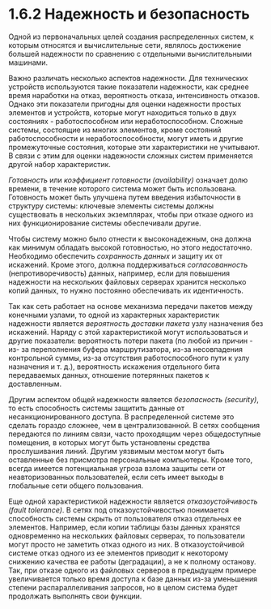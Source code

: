 ﻿# 1.6.2 Надежность и безопасность

Одной из первоначальных целей создания распределенных систем, к которым относятся и вычислительные сети, являлось достижение большей надежности по сравнению с отдельными вычислительными машинами. 

Важно различать несколько аспектов надежности. Для технических устройств используются такие показатели надежности, как среднее время наработки на отказ, вероятность отказа, интенсивность отказов. Однако эти показатели пригодны для оценки надежности простых элементов и устройств, которые могут находиться только в двух состояниях - работоспособном или неработоспособном. Сложные системы, состоящие из многих элементов, кроме состояний работоспособности и неработоспособности, могут иметь и другие промежуточные состояния, которые эти характеристики не учитывают. В связи с этим для оценки надежности сложных систем применяется другой набор характеристик. 

*Готовность* или *коэффициент готовности (availability)* означает долю времени, в течение которого система может быть использована. Готовность может быть улучшена путем введения избыточности в структуру системы: ключевые элементы системы должны существовать в нескольких экземплярах, чтобы при отказе одного из них функционирование системы обеспечивали другие.  

Чтобы систему можно было отнести к высоконадежным, она должна как минимум обладать высокой готовностью, но этого недостаточно. Необходимо обеспечить *сохранность данных* и защиту их от искажений. Кроме этого, должна поддерживаться *согласованность* (непротиворечивость) данных, например, если для повышения надежности на нескольких файловых серверах хранится несколько копий данных, то нужно постоянно обеспечивать их идентичность. 

Так как сеть работает на основе механизма передачи пакетов между конечными узлами, то одной из характерных характеристик надежности является *вероятность доставки пакета* узлу назначения без искажений. Наряду с этой характеристикой могут использоваться и другие показатели: вероятность потери пакета (по любой из причин - из- за переполнения буфера маршрутизатора, из-за несовпадения контрольной суммы, из-за отсутствия работоспособного пути к узлу назначения и т. д.), вероятность искажения отдельного бита передаваемых данных, отношение потерянных пакетов к доставленным. 

Другим аспектом общей надежности является *безопасность (security)*, то есть способность системы защитить данные от несанкционированного доступа. В распределенной системе это сделать гораздо сложнее, чем в централизованной. В сетях сообщения передаются по линиям связи, часто проходящим через общедоступные помещения, в которых могут быть установлены средства прослушивания линий. Другим уязвимым местом могут быть оставленные без присмотра персональные компьютеры. Кроме того, всегда имеется потенциальная угроза взлома защиты сети от неавторизованных пользователей, если сеть имеет выходы в глобальные сети общего пользования. 

Еще одной характеристикой надежности является *отказоустойчивость (fault tolerance)*. В сетях под отказоустойчивостью понимается способность системы скрыть от пользователя отказ отдельных ее элементов. Например, если копии таблицы базы данных хранятся одновременно на нескольких файловых серверах, то пользователи могут просто не заметить отказ одного из них. В отказоустойчивой системе отказ одного из ее элементов приводит к некоторому снижению качества ее работы (деградации), а не к полному останову. Так, при отказе одного из файловых серверов в предыдущем примере увеличивается только время доступа к базе данных из-за уменьшения степени распараллеливания запросов, но в целом система будет продолжать выполнять свои функции. 
